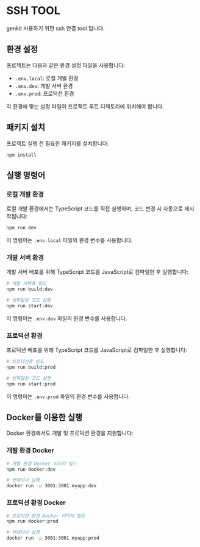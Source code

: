# SSH TOOL

genkit 사용하기 위한 ssh 연결 tool 입니다.

## 환경 설정

프로젝트는 다음과 같은 환경 설정 파일을 사용합니다:

-   `.env.local`: 로컬 개발 환경
-   `.env.dev`: 개발 서버 환경
-   `.env.prod`: 프로덕션 환경

각 환경에 맞는 설정 파일이 프로젝트 루트 디렉토리에 위치해야 합니다.

## 패키지 설치

프로젝트 실행 전 필요한 패키지를 설치합니다:

```bash
npm install
```

## 실행 명령어

### 로컬 개발 환경

로컬 개발 환경에서는 TypeScript 코드를 직접 실행하며, 코드 변경 시 자동으로 재시작됩니다:

```bash
npm run dev
```

이 명령어는 `.env.local` 파일의 환경 변수를 사용합니다.

### 개발 서버 환경

개발 서버 배포를 위해 TypeScript 코드를 JavaScript로 컴파일한 후 실행합니다:

```bash
# 개발 서버용 빌드
npm run build:dev

# 컴파일된 코드 실행
npm run start:dev
```

이 명령어는 `.env.dev` 파일의 환경 변수를 사용합니다.

### 프로덕션 환경

프로덕션 배포를 위해 TypeScript 코드를 JavaScript로 컴파일한 후 실행합니다:

```bash
# 프로덕션용 빌드
npm run build:prod

# 컴파일된 코드 실행
npm run start:prod
```

이 명령어는 `.env.prod` 파일의 환경 변수를 사용합니다.

## Docker를 이용한 실행

Docker 환경에서도 개발 및 프로덕션 환경을 지원합니다:

### 개발 환경 Docker

```bash
# 개발 환경 Docker 이미지 빌드
npm run docker:dev

# 컨테이너 실행
docker run -p 3001:3001 myapp:dev
```

### 프로덕션 환경 Docker

```bash
# 프로덕션 환경 Docker 이미지 빌드
npm run docker:prod

# 컨테이너 실행
docker run -p 3001:3001 myapp:prod
```
